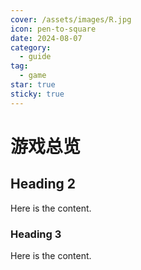 ```yaml
---
cover: /assets/images/R.jpg
icon: pen-to-square
date: 2024-08-07
category:
  - guide
tag:
  - game
star: true
sticky: true
---
```


# 游戏总览

## Heading 2

Here is the content.

### Heading 3

Here is the content.
